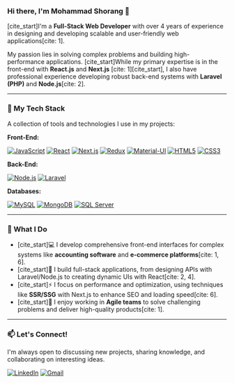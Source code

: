 ### Hi there, I'm Mohammad Shorang 👋

[cite_start]I'm a **Full-Stack Web Developer** with over 4 years of experience in designing and developing scalable and user-friendly web applications[cite: 1].

My passion lies in solving complex problems and building high-performance applications. [cite_start]While my primary expertise is in the front-end with **React.js** and **Next.js** [cite: 1][cite_start], I also have professional experience developing robust back-end systems with **Laravel (PHP)** and **Node.js**[cite: 2].

---

### 🚀 My Tech Stack

A collection of tools and technologies I use in my projects:

**Front-End:**
<p>
  <a href="https://developer.mozilla.org/en-US/docs/Web/JavaScript"><img src="https://img.shields.io/badge/JavaScript-F7DF1E?style=for-the-badge&logo=javascript&logoColor=black" alt="JavaScript"/></a>
  <a href="https://reactjs.org/"><img src="https://img.shields.io/badge/React-20232A?style=for-the-badge&logo=react&logoColor=61DAFB" alt="React"/></a>
  <a href="https://nextjs.org/"><img src="https://img.shields.io/badge/Next.js-000000?style=for-the-badge&logo=nextdotjs&logoColor=white" alt="Next.js"/></a>
  <a href="https://redux.js.org/"><img src="https://img.shields.io/badge/Redux-593D88?style=for-the-badge&logo=redux&logoColor=white" alt="Redux"/></a>
  <a href="https://mui.com/"><img src="https://img.shields.io/badge/Material--UI-007FFF?style=for-the-badge&logo=mui&logoColor=white" alt="Material-UI"/></a>
  <a href="https://developer.mozilla.org/en-US/docs/Web/HTML"><img src="https://img.shields.io/badge/HTML5-E34F26?style=for-the-badge&logo=html5&logoColor=white" alt="HTML5"/></a>
  <a href="https://developer.mozilla.org/en-US/docs/Web/CSS"><img src="https://img.shields.io/badge/CSS3-1572B6?style=for-the-badge&logo=css3&logoColor=white" alt="CSS3"/></a>
</p>

**Back-End:**
<p>
  <a href="https://nodejs.org/"><img src="https://img.shields.io/badge/Node.js-339933?style=for-the-badge&logo=nodedotjs&logoColor=white" alt="Node.js"/></a>
  <a href="https://laravel.com/"><img src="https://img.shields.io/badge/Laravel-FF2D20?style=for-the-badge&logo=laravel&logoColor=white" alt="Laravel"/></a>
</p>

**Databases:**
<p>
  <a href="https://www.mysql.com/"><img src="https://img.shields.io/badge/MySQL-4479A1?style=for-the-badge&logo=mysql&logoColor=white" alt="MySQL"/></a>
  <a href="https://www.mongodb.com/"><img src="https://img.shields.io/badge/MongoDB-47A248?style=for-the-badge&logo=mongodb&logoColor=white" alt="MongoDB"/></a>
  <a href="https://www.microsoft.com/sql-server"><img src="https://img.shields.io/badge/SQL_Server-CC2927?style=for-the-badge&logo=microsoftsqlserver&logoColor=white" alt="SQL Server"/></a>
</p>

---

### 🌱 What I Do

* [cite_start]💻 I develop comprehensive front-end interfaces for complex systems like **accounting software** and **e-commerce platforms**[cite: 1, 6].
* [cite_start]🚀 I build full-stack applications, from designing APIs with Laravel/Node.js to creating dynamic UIs with React[cite: 2, 4].
* [cite_start]⚡ I focus on performance and optimization, using techniques like **SSR/SSG** with Next.js to enhance SEO and loading speed[cite: 6].
* [cite_start]🤝 I enjoy working in **Agile teams** to solve challenging problems and deliver high-quality products[cite: 1].

---

### 📫 Let's Connect!

I'm always open to discussing new projects, sharing knowledge, and collaborating on interesting ideas.

<p>
  <a href="https://www.linkedin.com/in/mohammad-shorang/"><img src="https://img.shields.io/badge/LinkedIn-0077B5?style=for-the-badge&logo=linkedin&logoColor=white" alt="LinkedIn"/></a>
  <a href="mailto:mmd.sk72000@gmail.com"><img src="https://img.shields.io/badge/Gmail-D14836?style=for-the-badge&logo=gmail&logoColor=white" alt="Gmail"/></a>
</p>
